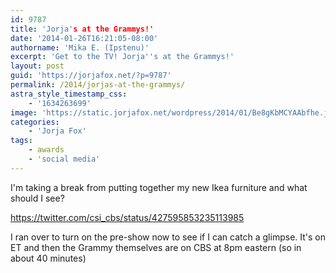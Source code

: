 ```yaml
---
id: 9787
title: 'Jorja's at the Grammys!'
date: '2014-01-26T16:21:05-08:00'
authorname: 'Mika E. (Ipstenu)'
excerpt: 'Get to the TV! Jorja''s at the Grammys!'
layout: post
guid: 'https://jorjafox.net/?p=9787'
permalink: /2014/jorjas-at-the-grammys/
astra_style_timestamp_css:
    - '1634263699'
image: 'https://static.jorjafox.net/wordpress/2014/01/Be8gKbMCYAAbfhe.jpg'
categories:
    - 'Jorja Fox'
tags:
    - awards
    - 'social media'
---
```


I'm taking a break from putting together my new Ikea furniture and what should I see?

https://twitter.com/csi_cbs/status/427595853235113985

I ran over to turn on the pre-show now to see if I can catch a glimpse. It's on ET and then the Grammy themselves are on CBS at 8pm eastern (so in about 40 minutes)
